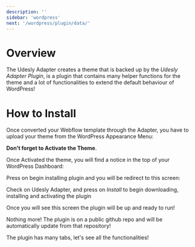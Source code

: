 ```yaml
---
description: ''
sidebar: 'wordpress'
next: '/wordpress/plugin/data/'
---
```


# Overview

The Udesly Adapter creates a theme that is backed up by the *Udesly Adapter Plugin*, is a plugin that contains many helper functions for the theme and a lot of functionalities to extend the default behaviour of WordPress!

# How to Install

Once converted your Webflow template through the Adapter, you have to upload your theme from the WordPress Appearance Menu:

<div align="center">
  <g-image src="~/assets/images/wordpress-upload-theme.jpg" />
</div>

**Don't forget to Activate the Theme**.

Once Activated the theme, you will find a notice in the top of your WordPress Dashboard:

<div align="center">
  <g-image src="~/assets/images/activate-udesly-plugin.png" />
</div>

Press on begin installing plugin and you will be redirect to this screen:

<div align="center">
  <g-image src="~/assets/images/activate-udesly-plugin-2.png" />
</div>


Check on Udesly Adapter, and press on *Install* to begin downloading, installing and activating the plugin

<div align="center">
  <g-image src="~/assets/images/activate-udesly-plugin-3.png" />
</div>


Once you will see this screen the plugin will be up and ready to run!

Nothing more! The plugin is on a public github repo and will be automatically update from that repository!

The plugin has many tabs, let's see all the functionalities!